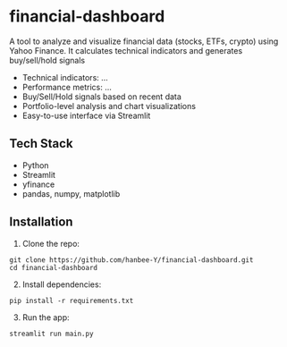 # financial-dashboard
A tool to analyze and visualize financial data (stocks, ETFs, crypto) using Yahoo Finance. It calculates technical indicators and generates buy/sell/hold signals

- Technical indicators: ...
- Performance metrics: ...
- Buy/Sell/Hold signals based on recent data
- Portfolio-level analysis and chart visualizations
- Easy-to-use interface via Streamlit

## Tech Stack
- Python
- Streamlit
- yfinance
- pandas, numpy, matplotlib

## Installation
1. Clone the repo:
```
git clone https://github.com/hanbee-Y/financial-dashboard.git
cd financial-dashboard
```
2. Install dependencies:
```
pip install -r requirements.txt
```
3. Run the app:
```
streamlit run main.py
```






